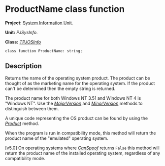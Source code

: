 # ProductName class function #

**Project:** [System Information Unit](SystemInformationUnit.md).

**Unit:** _PJSysInfo_.

**Class:** _[TPJOSInfo](TPJOSInfo.md)_

```
class function ProductName: string;
```

## Description ##

Returns the name of the operating system product. The product can be thought of as the marketing name for the operating system. If the product can't be determined then the empty string is returned.

The product name for both Windows NT 3.51 and Windows NT 4 is "Windows NT". Use the _[MajorVersion](TPJOSInfoMajorVersion.md)_ and _[MinorVersion](TPJOSInfoMinorVersion.md)_ methods to distinguish between them.

A unique code representing the OS product can be found by using the _[Product](TPJOSInfoProduct.md)_ method.

When the program is run in compatibility mode, this method will return the product name of the "emulated" operating system.

[v5.0] On operating systems where _[CanSpoof](TPJOSInfoCanSpoof.md)_ returns `False` this method will return the product name of the installed operating system, regardless of any compatibility mode.